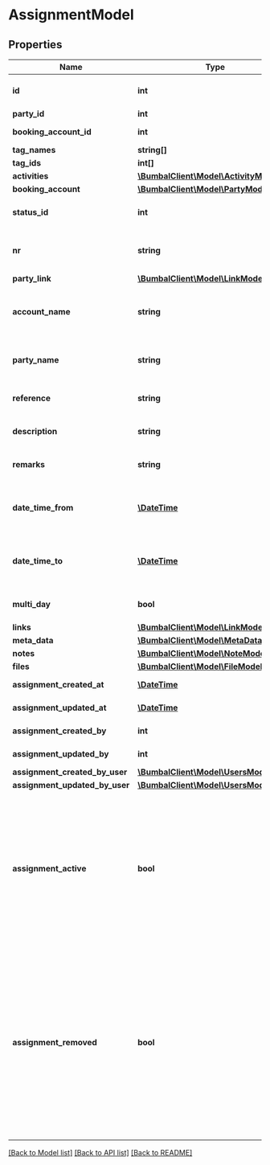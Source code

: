 # AssignmentModel

## Properties
Name | Type | Description | Notes
------------ | ------------- | ------------- | -------------
**id** | **int** | Unique ID of this Assignment | [optional] 
**party_id** | **int** | Party ID | [optional] 
**booking_account_id** | **int** | Booking account ID | [optional] 
**tag_names** | **string[]** | Tag names | [optional] 
**tag_ids** | **int[]** | Tag ids | [optional] 
**activities** | [**\BumbalClient\Model\ActivityModel[]**](ActivityModel.md) |  | [optional] 
**booking_account** | [**\BumbalClient\Model\PartyModel**](PartyModel.md) |  | [optional] 
**status_id** | **int** | Status ID of this Assignment | [optional] 
**nr** | **string** | Non-Unique number of this Assignment | [optional] 
**party_link** | [**\BumbalClient\Model\LinkModel[]**](LinkModel.md) |  | [optional] 
**account_name** | **string** | Account Name associated with this Assignment | [optional] 
**party_name** | **string** | Party Name associated with this Assignment | [optional] 
**reference** | **string** | Reference text of this Assignment | [optional] 
**description** | **string** | Description text of this Assignment | [optional] 
**remarks** | **string** | Remarks about this Assignment | [optional] 
**date_time_from** | [**\DateTime**](\DateTime.md) | Earliest start time of all Activities is this Assignment | [optional] 
**date_time_to** | [**\DateTime**](\DateTime.md) | Latest end time of all Activities is this Assignment | [optional] 
**multi_day** | **bool** | Multi day type assignment | [optional] 
**links** | [**\BumbalClient\Model\LinkModel[]**](LinkModel.md) |  | [optional] 
**meta_data** | [**\BumbalClient\Model\MetaDataModel[]**](MetaDataModel.md) |  | [optional] 
**notes** | [**\BumbalClient\Model\NoteModel[]**](NoteModel.md) |  | [optional] 
**files** | [**\BumbalClient\Model\FileModel[]**](FileModel.md) |  | [optional] 
**assignment_created_at** | [**\DateTime**](\DateTime.md) | created_at date time | [optional] 
**assignment_updated_at** | [**\DateTime**](\DateTime.md) | updated_at date time | [optional] 
**assignment_created_by** | **int** | created_by user id | [optional] 
**assignment_updated_by** | **int** | updated_by user id | [optional] 
**assignment_created_by_user** | [**\BumbalClient\Model\UsersModel**](UsersModel.md) |  | [optional] 
**assignment_updated_by_user** | [**\BumbalClient\Model\UsersModel**](UsersModel.md) |  | [optional] 
**assignment_active** | **bool** | Assignment is active (&#x3D;true). Inactive assignments are not automatically considered in any of the application algorithms and will not be shown in the Bumbal Gui. | [optional] 
**assignment_removed** | **bool** | Assignment is removed (&#x3D;true). Removed assignments are not automatically considered in any of the application algorithms and will not be shown in the Bumbal Gui. Removed assignments are usually irrepairable. | [optional] 

[[Back to Model list]](../README.md#documentation-for-models) [[Back to API list]](../README.md#documentation-for-api-endpoints) [[Back to README]](../README.md)


